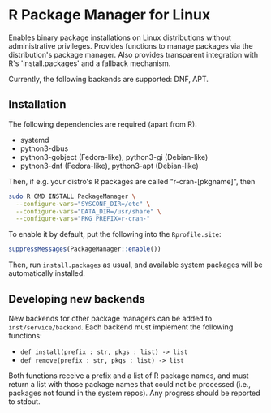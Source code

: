 # R Package Manager for Linux

Enables binary package installations on Linux distributions
without administrative privileges. Provides functions to manage packages
via the distribution's package manager. Also provides transparent
integration with R's 'install.packages' and a fallback mechanism.

Currently, the following backends are supported: DNF, APT.

## Installation

The following dependencies are required (apart from R):

- systemd
- python3-dbus
- python3-gobject (Fedora-like), python3-gi (Debian-like)
- python3-dnf (Fedora-like), python3-apt (Debian-like)

Then, if e.g. your distro's R packages are called "r-cran-[pkgname]", then

```bash
sudo R CMD INSTALL PackageManager \
  --configure-vars="SYSCONF_DIR=/etc" \
  --configure-vars="DATA_DIR=/usr/share" \
  --configure-vars="PKG_PREFIX=r-cran-"
```

To enable it by default, put the following into the `Rprofile.site`:

```r
suppressMessages(PackageManager::enable())
```

Then, run `install.packages` as usual, and available system packages will be
automatically installed.

## Developing new backends

New backends for other package managers can be added to `inst/service/backend`.
Each backend must implement the following functions:

- `def install(prefix : str, pkgs : list) -> list`
- `def remove(prefix : str, pkgs : list) -> list`

Both functions receive a prefix and a list of R package names, and must return
a list with those package names that could not be processed (i.e., packages not
found in the system repos). Any progress should be reported to stdout.
